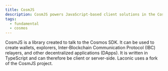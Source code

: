 ```yaml
---
title: CosmJS
description: CosmJS powers JavaScript-based client solutions in the Cosmos ecosystem, ranging from browser-based Web apps and explorers to server-side clients (ie. faucets or scrapers) and beyond.
tags:
  - fundamental
  - cosmos
---
```


CosmJS is a library created to talk to the Cosmos SDK. It can be used to create wallets, explorers, Inter‑Blockchain Communication Protocol (IBC) relayers, and other decentralized applications (DApps). It is written in TypeScript and can therefore be client or server-side. Laconic uses a fork of the CosmJS project.
